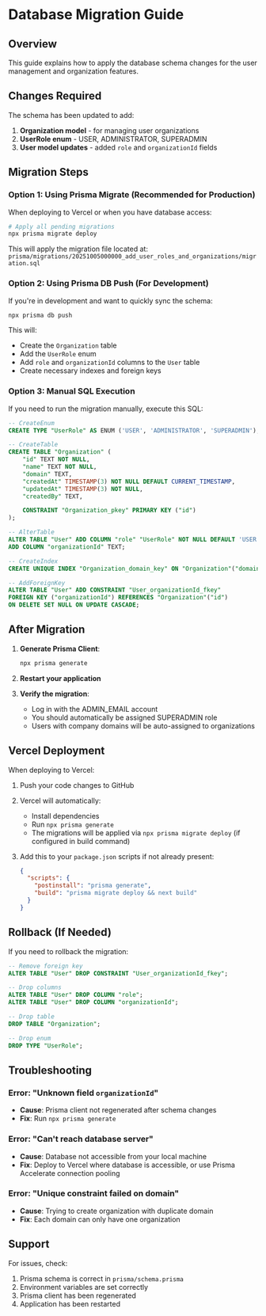 # Database Migration Guide

## Overview
This guide explains how to apply the database schema changes for the user management and organization features.

## Changes Required

The schema has been updated to add:
1. **Organization model** - for managing user organizations
2. **UserRole enum** - USER, ADMINISTRATOR, SUPERADMIN
3. **User model updates** - added `role` and `organizationId` fields

## Migration Steps

### Option 1: Using Prisma Migrate (Recommended for Production)

When deploying to Vercel or when you have database access:

```bash
# Apply all pending migrations
npx prisma migrate deploy
```

This will apply the migration file located at:
`prisma/migrations/20251005000000_add_user_roles_and_organizations/migration.sql`

### Option 2: Using Prisma DB Push (For Development)

If you're in development and want to quickly sync the schema:

```bash
npx prisma db push
```

This will:
- Create the `Organization` table
- Add the `UserRole` enum
- Add `role` and `organizationId` columns to the `User` table
- Create necessary indexes and foreign keys

### Option 3: Manual SQL Execution

If you need to run the migration manually, execute this SQL:

```sql
-- CreateEnum
CREATE TYPE "UserRole" AS ENUM ('USER', 'ADMINISTRATOR', 'SUPERADMIN');

-- CreateTable
CREATE TABLE "Organization" (
    "id" TEXT NOT NULL,
    "name" TEXT NOT NULL,
    "domain" TEXT,
    "createdAt" TIMESTAMP(3) NOT NULL DEFAULT CURRENT_TIMESTAMP,
    "updatedAt" TIMESTAMP(3) NOT NULL,
    "createdBy" TEXT,

    CONSTRAINT "Organization_pkey" PRIMARY KEY ("id")
);

-- AlterTable
ALTER TABLE "User" ADD COLUMN "role" "UserRole" NOT NULL DEFAULT 'USER',
ADD COLUMN "organizationId" TEXT;

-- CreateIndex
CREATE UNIQUE INDEX "Organization_domain_key" ON "Organization"("domain");

-- AddForeignKey
ALTER TABLE "User" ADD CONSTRAINT "User_organizationId_fkey"
FOREIGN KEY ("organizationId") REFERENCES "Organization"("id")
ON DELETE SET NULL ON UPDATE CASCADE;
```

## After Migration

1. **Generate Prisma Client**:
   ```bash
   npx prisma generate
   ```

2. **Restart your application**

3. **Verify the migration**:
   - Log in with the ADMIN_EMAIL account
   - You should automatically be assigned SUPERADMIN role
   - Users with company domains will be auto-assigned to organizations

## Vercel Deployment

When deploying to Vercel:

1. Push your code changes to GitHub
2. Vercel will automatically:
   - Install dependencies
   - Run `npx prisma generate`
   - The migrations will be applied via `npx prisma migrate deploy` (if configured in build command)

3. Add this to your `package.json` scripts if not already present:
   ```json
   {
     "scripts": {
       "postinstall": "prisma generate",
       "build": "prisma migrate deploy && next build"
     }
   }
   ```

## Rollback (If Needed)

If you need to rollback the migration:

```sql
-- Remove foreign key
ALTER TABLE "User" DROP CONSTRAINT "User_organizationId_fkey";

-- Drop columns
ALTER TABLE "User" DROP COLUMN "role";
ALTER TABLE "User" DROP COLUMN "organizationId";

-- Drop table
DROP TABLE "Organization";

-- Drop enum
DROP TYPE "UserRole";
```

## Troubleshooting

### Error: "Unknown field `organizationId`"
- **Cause**: Prisma client not regenerated after schema changes
- **Fix**: Run `npx prisma generate`

### Error: "Can't reach database server"
- **Cause**: Database not accessible from your local machine
- **Fix**: Deploy to Vercel where database is accessible, or use Prisma Accelerate connection pooling

### Error: "Unique constraint failed on domain"
- **Cause**: Trying to create organization with duplicate domain
- **Fix**: Each domain can only have one organization

## Support

For issues, check:
1. Prisma schema is correct in `prisma/schema.prisma`
2. Environment variables are set correctly
3. Prisma client has been regenerated
4. Application has been restarted
